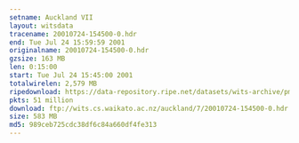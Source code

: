 ```yaml
---
setname: Auckland VII
layout: witsdata
tracename: 20010724-154500-0.hdr
end: Tue Jul 24 15:59:59 2001
originalname: 20010724-154500-0.hdr
gzsize: 163 MB
len: 0:15:00
start: Tue Jul 24 15:45:00 2001
totalwirelen: 2,579 MB
ripedownload: https://data-repository.ripe.net/datasets/wits-archive/pma/long/auck/7//20010724-154500-0.hdr.gz
pkts: 51 million
download: ftp://wits.cs.waikato.ac.nz/auckland/7/20010724-154500-0.hdr.gz
size: 583 MB
md5: 989ceb725cdc38df6c84a660df4fe313
---
```

